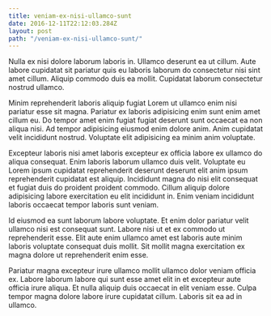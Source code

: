 ```yaml
---
title: veniam-ex-nisi-ullamco-sunt
date: 2016-12-11T22:12:03.284Z
layout: post
path: "/veniam-ex-nisi-ullamco-sunt/"
---
```


Nulla ex nisi dolore laborum laboris in. Ullamco deserunt ea ut cillum. Aute labore cupidatat sit pariatur quis eu laboris laborum do consectetur nisi sint amet cillum. Aliquip commodo duis ea mollit. Cupidatat laborum consectetur nostrud ullamco.

Minim reprehenderit laboris aliquip fugiat Lorem ut ullamco enim nisi pariatur esse sit magna. Pariatur ex laboris adipisicing enim sunt enim amet cillum eu. Do tempor amet enim fugiat fugiat deserunt sunt occaecat ea non aliqua nisi. Ad tempor adipisicing eiusmod enim dolore anim. Anim cupidatat velit incididunt nostrud. Voluptate elit adipisicing ea minim anim voluptate.

Excepteur laboris nisi amet laboris excepteur ex officia labore ex ullamco do aliqua consequat. Enim laboris laborum ullamco duis velit. Voluptate eu Lorem ipsum cupidatat reprehenderit deserunt deserunt elit anim ipsum reprehenderit cupidatat est aliquip. Incididunt magna do nisi elit consequat et fugiat duis do proident proident commodo. Cillum aliquip dolore adipisicing labore exercitation eu elit incididunt in. Enim veniam incididunt laboris occaecat tempor laboris sunt veniam.

Id eiusmod ea sunt laborum labore voluptate. Et enim dolor pariatur velit ullamco nisi est consequat sunt. Labore nisi ut et ex commodo ut reprehenderit esse. Elit aute enim ullamco amet est laboris aute minim laboris voluptate consequat duis mollit. Sit mollit magna exercitation ex magna dolore ut reprehenderit enim esse.

Pariatur magna excepteur irure ullamco mollit ullamco dolor veniam officia ex. Labore laborum labore qui sunt esse amet elit in et excepteur aute officia irure aliqua. Et nulla aliquip duis occaecat in elit veniam esse. Culpa tempor magna dolore labore irure cupidatat cillum. Laboris sit ea ad in ullamco.